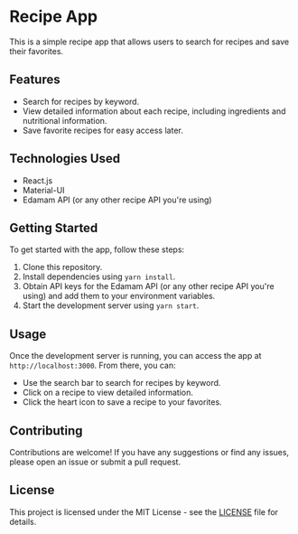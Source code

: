 # Recipe App

This is a simple recipe app that allows users to search for recipes and save their favorites.

## Features

- Search for recipes by keyword.
- View detailed information about each recipe, including ingredients and nutritional information.
- Save favorite recipes for easy access later.

## Technologies Used

- React.js
- Material-UI
- Edamam API (or any other recipe API you're using)

## Getting Started

To get started with the app, follow these steps:

1. Clone this repository.
2. Install dependencies using `yarn install`.
3. Obtain API keys for the Edamam API (or any other recipe API you're using) and add them to your environment variables.
4. Start the development server using `yarn start`.

## Usage

Once the development server is running, you can access the app at `http://localhost:3000`. From there, you can:

- Use the search bar to search for recipes by keyword.
- Click on a recipe to view detailed information.
- Click the heart icon to save a recipe to your favorites.

## Contributing

Contributions are welcome! If you have any suggestions or find any issues, please open an issue or submit a pull request.

## License

This project is licensed under the MIT License - see the [LICENSE](LICENSE) file for details.
